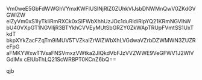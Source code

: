 Vm0weE5GbFdWWGhVYmxKWFlUSlNjRlZ0ZUhkVlJsbDNWMnQwV0ZKdGVGWlZW
elZyVm0xS1IyTkliRmRXCk0xSlFWbXhhUzJOc1duRldiRlpYQ21KRmNGVlhW
bU40VXpGT1NGVlljR3BTYkhCVVEyMUtSbGRZY0ZkWApTRUpFVmtSS1UxTkdT
bkpXYkZacFZqTm9iMUV5TVZkalZrWlZWbXhLVGdwaVZrbDZWMWN3ZUZReFpG
aFMKYWxwT1VsaFNSVmxzVWtka2JIQkdVbFJzVVZWWE9VeGFWV1J2WlVGdlMx
cElUbThLQ21ScWRBPT0KCnZ6bQ==

qjb
